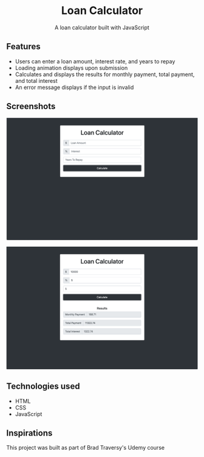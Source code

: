 <h1 align="center">Loan Calculator</h1>
<p align="center">A loan calculator built with JavaScript</p>

## Features
* Users can enter a loan amount, interest rate, and years to repay
* Loading animation displays upon submission
* Calculates and displays the results for monthly payment, total payment, and total interest
* An error message displays if the input is invalid

## Screenshots
![Screenshot of Loan Calculator](./images/loan-calc.png)

![Screenshot of Displaying Results](./images/loan-calc-res.png)

## Technologies used
* HTML
* CSS
* JavaScript

## Inspirations
This project was built as part of Brad Traversy's Udemy course

